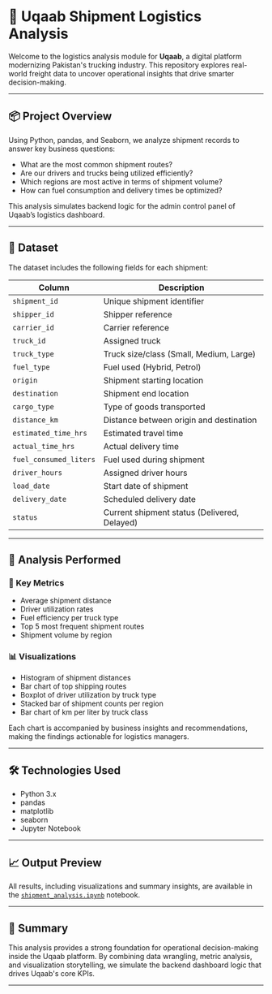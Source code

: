 # 🚚 Uqaab Shipment Logistics Analysis

Welcome to the logistics analysis module for **Uqaab**, a digital platform modernizing Pakistan's trucking industry. This repository explores real-world freight data to uncover operational insights that drive smarter decision-making.

---

## 📦 Project Overview

Using Python, pandas, and Seaborn, we analyze shipment records to answer key business questions:
- What are the most common shipment routes?
- Are our drivers and trucks being utilized efficiently?
- Which regions are most active in terms of shipment volume?
- How can fuel consumption and delivery times be optimized?

This analysis simulates backend logic for the admin control panel of Uqaab’s logistics dashboard.

---

## 📁 Dataset

The dataset includes the following fields for each shipment:

| Column               | Description                                      |
|----------------------|--------------------------------------------------|
| `shipment_id`        | Unique shipment identifier                       |
| `shipper_id`         | Shipper reference                                |
| `carrier_id`         | Carrier reference                                |
| `truck_id`           | Assigned truck                                   |
| `truck_type`         | Truck size/class (Small, Medium, Large)          |
| `fuel_type`          | Fuel used (Hybrid, Petrol)                       |
| `origin`             | Shipment starting location                       |
| `destination`        | Shipment end location                            |
| `cargo_type`         | Type of goods transported                        |
| `distance_km`        | Distance between origin and destination          |
| `estimated_time_hrs` | Estimated travel time                            |
| `actual_time_hrs`    | Actual delivery time                             |
| `fuel_consumed_liters` | Fuel used during shipment                     |
| `driver_hours`       | Assigned driver hours                            |
| `load_date`          | Start date of shipment                           |
| `delivery_date`      | Scheduled delivery date                          |
| `status`             | Current shipment status (Delivered, Delayed)     |

---

## 🧪 Analysis Performed

### 📏 Key Metrics
- Average shipment distance
- Driver utilization rates
- Fuel efficiency per truck type
- Top 5 most frequent shipment routes
- Shipment volume by region

### 📊 Visualizations
- Histogram of shipment distances
- Bar chart of top shipping routes
- Boxplot of driver utilization by truck type
- Stacked bar of shipment counts per region
- Bar chart of km per liter by truck class

Each chart is accompanied by business insights and recommendations, making the findings actionable for logistics managers.

---

## 🛠️ Technologies Used

- Python 3.x
- pandas
- matplotlib
- seaborn
- Jupyter Notebook

---

## 📈 Output Preview

All results, including visualizations and summary insights, are available in the [`shipment_analysis.ipynb`](./shipment_analysis.ipynb) notebook.

---

## 📃 Summary

This analysis provides a strong foundation for operational decision-making inside the Uqaab platform. By combining data wrangling, metric analysis, and visualization storytelling, we simulate the backend dashboard logic that drives Uqaab's core KPIs.

---
